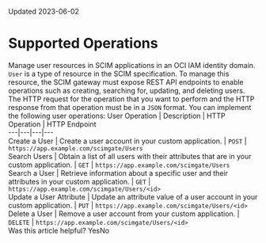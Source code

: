 Updated 2023-06-02
# Supported Operations
Manage user resources in SCIM applications in an OCI IAM identity domain.
`User` is a type of resource in the SCIM specification. To manage this resource, the SCIM gateway must expose REST API endpoints to enable operations such as creating, searching for, updating, and deleting users. The HTTP request for the operation that you want to perform and the HTTP response from that operation must be in a `JSON` format.
You can implement the following user operations:
User Operation | Description | HTTP Operation | HTTP Endpoint  
---|---|---|---  
Create a User | Create a user account in your custom application. |  `POST` |  `https://app.example.com/scimgate/Users`  
Search Users | Obtain a list of all users with their attributes that are in your custom application. |  `GET` |  `https://app.example.com/scimgate/Users`  
Search a User | Retrieve information about a specific user and their attributes in your custom application. |  `GET` |  `https://app.example.com/scimgate/Users/<id>`  
Update a User Attribute | Update an attribute value of a user account in your custom application. |  `PUT` |  `https://app.example.com/scimgate/Users/<id>`  
Delete a User | Remove a user account from your custom application. |  `DELETE` |  `https://app.example.com/scimgate/Users/<id>`  
Was this article helpful?
YesNo

